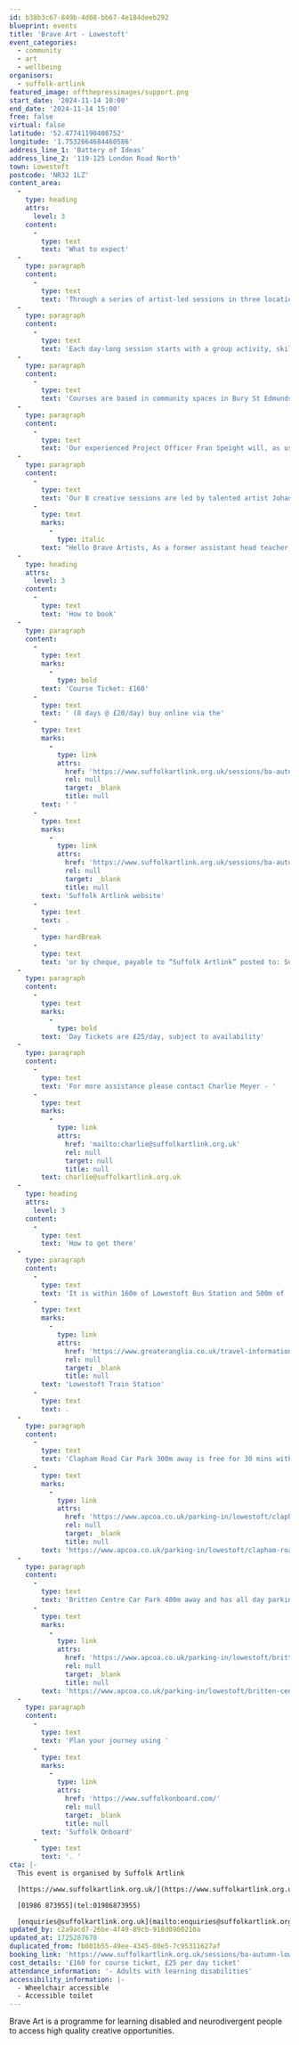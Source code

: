 ```yaml
---
id: b38b3c67-849b-4d08-bb67-4e184deeb292
blueprint: events
title: 'Brave Art - Lowestoft'
event_categories:
  - community
  - art
  - wellbeing
organisers:
  - suffolk-artlink
featured_image: offthepressimages/support.png
start_date: '2024-11-14 10:00'
end_date: '2024-11-14 15:00'
free: false
virtual: false
latitude: '52.47741190408752'
longitude: '1.7532664684460586'
address_line_1: 'Battery of Ideas'
address_line_2: '119-125 London Road North'
town: Lowestoft
postcode: 'NR32 1LZ'
content_area:
  -
    type: heading
    attrs:
      level: 3
    content:
      -
        type: text
        text: 'What to expect'
  -
    type: paragraph
    content:
      -
        type: text
        text: 'Through a series of artist-led sessions in three locations we provide inspiration and support for people to express themselves through visual arts, bringing the social and wellbeing benefits of being creative together.'
  -
    type: paragraph
    content:
      -
        type: text
        text: 'Each day-long session starts with a group activity, skill sharing or discussion, before people are invited to develop and work on a personal project. Participants are encouraged and supported to explore their interests and develop their own creative voice through a range of materials, techniques and creative prompts.'
  -
    type: paragraph
    content:
      -
        type: text
        text: 'Courses are based in community spaces in Bury St Edmunds, Ipswich and Lowestoft.'
  -
    type: paragraph
    content:
      -
        type: text
        text: 'Our experienced Project Officer Fran Speight will, as usual, create a safe and welcoming space where everyone can be creative and make new friends.'
  -
    type: paragraph
    content:
      -
        type: text
        text: 'Our 8 creative sessions are led by talented artist Johann Don-Daniel: “'
      -
        type: text
        marks:
          -
            type: italic
        text: "Hello Brave Artists, As a former assistant head teacher, I have seen the transformative power of the creative arts. My teaching roles have included Art, Design and Technology, and Computing. I am excited to bring my experience and creativity to explore the ideas of others in order to build confidence and self-expression in myself and others.\_Following an MA in Fine Art, my work has evolved into sculpture, new technologies, drumming, and sound. I am passionate about exploring new mediums and techniques.”"
  -
    type: heading
    attrs:
      level: 3
    content:
      -
        type: text
        text: 'How to book'
  -
    type: paragraph
    content:
      -
        type: text
        marks:
          -
            type: bold
        text: 'Course Ticket: £160'
      -
        type: text
        text: ' (8 days @ £20/day) buy online via the'
      -
        type: text
        marks:
          -
            type: link
            attrs:
              href: 'https://www.suffolkartlink.org.uk/sessions/ba-autumn-bse-24/'
              rel: null
              target: _blank
              title: null
        text: ' '
      -
        type: text
        marks:
          -
            type: link
            attrs:
              href: 'https://www.suffolkartlink.org.uk/sessions/ba-autumn-low-24/'
              rel: null
              target: _blank
              title: null
        text: 'Suffolk Artlink website'
      -
        type: text
        text: .
      -
        type: hardBreak
      -
        type: text
        text: 'or by cheque, payable to “Suffolk Artlink” posted to: Suffolk Artlink, Units 13 & 14, Malt Store Annex, The Cut, 8 New Cut, Halesworth, IP19 8BY'
  -
    type: paragraph
    content:
      -
        type: text
        marks:
          -
            type: bold
        text: 'Day Tickets are £25/day, subject to availability'
  -
    type: paragraph
    content:
      -
        type: text
        text: 'For more assistance please contact Charlie Meyer - '
      -
        type: text
        marks:
          -
            type: link
            attrs:
              href: 'mailto:charlie@suffolkartlink.org.uk'
              rel: null
              target: null
              title: null
        text: charlie@suffolkartlink.org.uk
  -
    type: heading
    attrs:
      level: 3
    content:
      -
        type: text
        text: 'How to get there'
  -
    type: paragraph
    content:
      -
        type: text
        text: 'It is within 160m of Lowestoft Bus Station and 500m of '
      -
        type: text
        marks:
          -
            type: link
            attrs:
              href: 'https://www.greateranglia.co.uk/travel-information/station-information/lwt'
              rel: null
              target: _blank
              title: null
        text: 'Lowestoft Train Station'
      -
        type: text
        text: .
  -
    type: paragraph
    content:
      -
        type: text
        text: 'Clapham Road Car Park 300m away is free for 30 mins with parking available for up to 4 hours - '
      -
        type: text
        marks:
          -
            type: link
            attrs:
              href: 'https://www.apcoa.co.uk/parking-in/lowestoft/clapham-road-lowestoft/'
              rel: null
              target: _blank
              title: null
        text: 'https://www.apcoa.co.uk/parking-in/lowestoft/clapham-road-lowestoft/'
  -
    type: paragraph
    content:
      -
        type: text
        text: 'Britten Centre Car Park 400m away and has all day parking available - '
      -
        type: text
        marks:
          -
            type: link
            attrs:
              href: 'https://www.apcoa.co.uk/parking-in/lowestoft/britten-centre-lowestoft/'
              rel: null
              target: _blank
              title: null
        text: 'https://www.apcoa.co.uk/parking-in/lowestoft/britten-centre-lowestoft/'
  -
    type: paragraph
    content:
      -
        type: text
        text: 'Plan your journey using '
      -
        type: text
        marks:
          -
            type: link
            attrs:
              href: 'https://www.suffolkonboard.com/'
              rel: null
              target: _blank
              title: null
        text: 'Suffolk Onboard'
      -
        type: text
        text: '. '
cta: |-
  This event is organised by Suffolk Artlink

  [https://www.suffolkartlink.org.uk/](https://www.suffolkartlink.org.uk/) 

  [01986 873955](tel:01986873955)

  [enquiries@suffolkartlink.org.uk](mailto:enquiries@suffolkartlink.org.uk)
updated_by: c2a9acd7-26be-4f49-89cb-918d0960210a
updated_at: 1725287678
duplicated_from: fb081b55-49ee-4345-80e5-7c95311627af
booking_link: 'https://www.suffolkartlink.org.uk/sessions/ba-autumn-low-24/'
cost_details: '£160 for course ticket, £25 per day ticket'
attendance_information: '- Adults with learning disabilities'
accessibility_information: |-
  - Wheelchair accessible
  - Accessible toilet
---
```

Brave Art is a programme for learning disabled and neurodivergent people to access high quality creative opportunities.